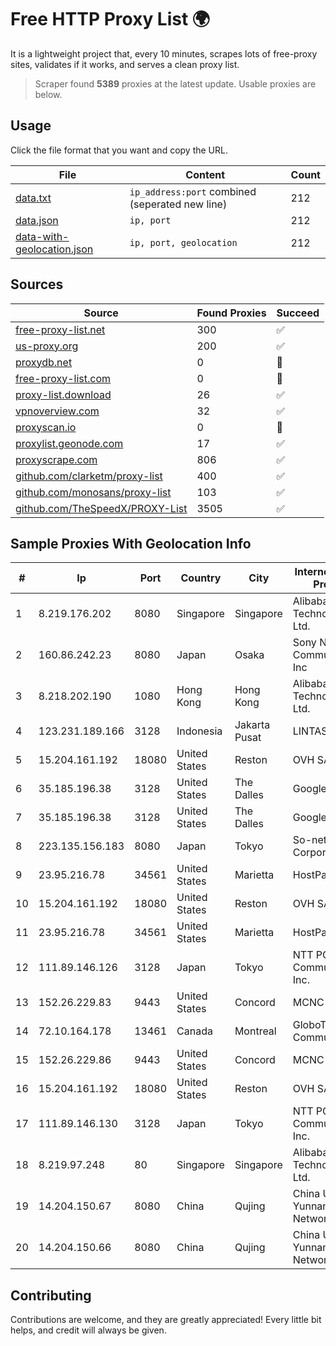 
# Free HTTP Proxy List 🌍

It is a lightweight project that, every 10 minutes, scrapes lots of free-proxy sites, validates if it works, and serves a clean proxy list.


> Scraper found **5389** proxies at the latest update. Usable proxies are below.

## Usage

Click the file format that you want and copy the URL.


|File|Content|Count|
|----|-------|-----|
|[data.txt](https://raw.githubusercontent.com/themiralay/Proxy-List-World/master/data.txt)|`ip_address:port` combined (seperated new line)|212|
|[data.json](https://raw.githubusercontent.com/themiralay/Proxy-List-World/master/data.json)|`ip, port`|212|
|[data-with-geolocation.json](https://raw.githubusercontent.com/themiralay/Proxy-List-World/master/data-with-geolocation.json)|`ip, port, geolocation`|212|

## Sources

|Source|Found Proxies|Succeed|
|------|-------------|-------|
|[free-proxy-list.net](https://free-proxy-list.net)|300|✅|
|[us-proxy.org](https://www.us-proxy.org)|200|✅|
|[proxydb.net](http://proxydb.net)|0|🚫|
|[free-proxy-list.com](https://free-proxy-list.com/?page=&port=&type%5B%5D=http&type%5B%5D=https&up_time=0&search=Search)|0|🚫|
|[proxy-list.download](https://www.proxy-list.download/HTTP)|26|✅|
|[vpnoverview.com](https://vpnoverview.com/privacy/anonymous-browsing/free-proxy-servers)|32|✅|
|[proxyscan.io](https://www.proxyscan.io)|0|🚫|
|[proxylist.geonode.com](https://proxylist.geonode.com/api/proxy-list?limit=300&page=1&sort_by=lastChecked&sort_type=desc&protocols=http,https)|17|✅|
|[proxyscrape.com](https://api.proxyscrape.com/v2/?request=displayproxies&protocol=http&timeout=10000&country=all&ssl=all&anonymity=all)|806|✅|
|[github.com/clarketm/proxy-list](https://raw.githubusercontent.com/clarketm/proxy-list/master/proxy-list-raw.txt)|400|✅|
|[github.com/monosans/proxy-list](https://raw.githubusercontent.com/monosans/proxy-list/main/proxies/http.txt)|103|✅|
|[github.com/TheSpeedX/PROXY-List](https://raw.githubusercontent.com/TheSpeedX/PROXY-List/master/http.txt)|3505|✅|


## Sample Proxies With Geolocation Info

|#|Ip|Port|Country|City|Internet Service Provider|
|-|--|----|-------|----|-------------------------|
|1|8.219.176.202|8080|Singapore|Singapore|Alibaba (US) Technology Co., Ltd.|
|2|160.86.242.23|8080|Japan|Osaka|Sony Network Communications Inc|
|3|8.218.202.190|1080|Hong Kong|Hong Kong|Alibaba (US) Technology Co., Ltd.|
|4|123.231.189.166|3128|Indonesia|Jakarta Pusat|LINTASARTA|
|5|15.204.161.192|18080|United States|Reston|OVH SAS|
|6|35.185.196.38|3128|United States|The Dalles|Google LLC|
|7|35.185.196.38|3128|United States|The Dalles|Google LLC|
|8|223.135.156.183|8080|Japan|Tokyo|So-net Corporation|
|9|23.95.216.78|34561|United States|Marietta|HostPapa|
|10|15.204.161.192|18080|United States|Reston|OVH SAS|
|11|23.95.216.78|34561|United States|Marietta|HostPapa|
|12|111.89.146.126|3128|Japan|Tokyo|NTT PC Communications, Inc.|
|13|152.26.229.83|9443|United States|Concord|MCNC|
|14|72.10.164.178|13461|Canada|Montreal|GloboTech Communications|
|15|152.26.229.86|9443|United States|Concord|MCNC|
|16|15.204.161.192|18080|United States|Reston|OVH SAS|
|17|111.89.146.130|3128|Japan|Tokyo|NTT PC Communications, Inc.|
|18|8.219.97.248|80|Singapore|Singapore|Alibaba (US) Technology Co., Ltd.|
|19|14.204.150.67|8080|China|Qujing|China Unicom Yunnan Province Network|
|20|14.204.150.66|8080|China|Qujing|China Unicom Yunnan Province Network|



## Contributing

Contributions are welcome, and they are greatly appreciated! Every
little bit helps, and credit will always be given.

